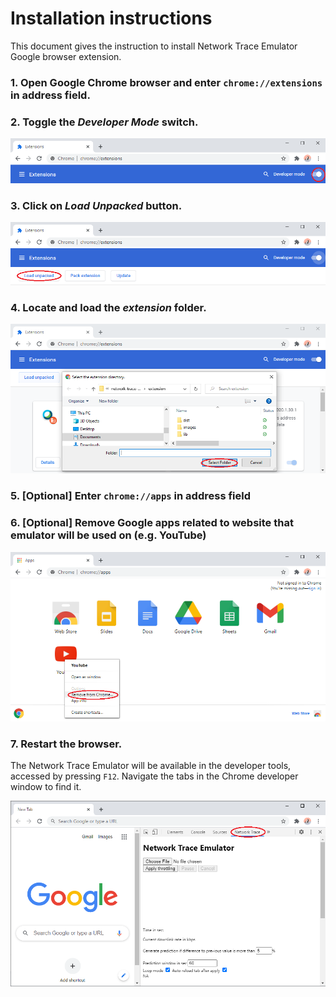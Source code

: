 # Installation instructions

This document gives the instruction to install Network Trace Emulator Google
browser extension.

### 1. Open Google Chrome browser and enter `chrome://extensions` in address field.

### 2. Toggle the *Developer Mode* switch.

![](res/step2.PNG "Toggle the Developer Mode switch")

### 3. Click on *Load Unpacked* button.

![](res/step3.PNG "Click Load Unpacked")

### 4. Locate and load the *extension* folder.

![](res/step4.PNG "Load extension folder")

### 5. [Optional] Enter `chrome://apps` in address field

### 6. [Optional] Remove Google apps related to website that emulator will be used on (e.g. YouTube)

![](res/step6.PNG "Remove YouTube app")

### 7. Restart the browser.

The Network Trace Emulator will be available in the developer tools, accessed
by pressing `F12`. Navigate the tabs in the Chrome developer window to find it.

![](res/step7.PNG "Open developer tools")

